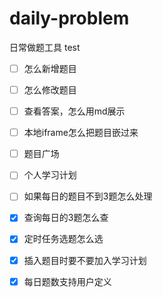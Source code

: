# daily-problem
日常做题工具
test

-[ ] 怎么新增题目
-[ ] 怎么修改题目
-[ ] 查看答案，怎么用md展示
-[ ] 本地iframe怎么把题目嵌过来
-[ ] 题目广场
-[ ] 个人学习计划


-[ ] 如果每日的题目不到3题怎么处理
-[x] 查询每日的3题怎么查
-[x] 定时任务选题怎么选
-[x] 插入题目时要不要加入学习计划
-[x] 每日题数支持用户定义 

